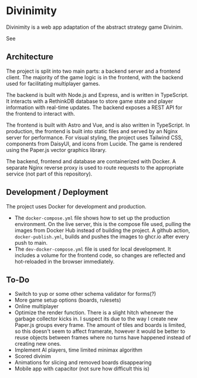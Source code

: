 # Divinimity

Divinimity is a web app adaptation of the abstract strategy game Divinim.

See 

## Architecture

The project is split into two main parts: a backend server and a frontend
client. The majority of the game logic is in the frontend, with the backend
used for facilitating multiplayer games.

The backend is built with Node.js and Express, and is written in TypeScript. It
interacts with a RethinkDB database to store game state and player information
with real-time updates. The backend exposes a REST API for the frontend to
interact with.

The frontend is built with Astro and Vue, and is also written in TypeScript. In
production, the frontend is built into static files and served by an Nginx
server for performance. For visual styling, the project uses Tailwind CSS,
components from DaisyUI, and icons from Lucide. The game is rendered using the
Paper.js vector graphics library.

The backend, frontend and database are containerized with Docker. A separate
Nginx reverse proxy is used to route requests to the appropriate service (not
part of this repository).

## Development / Deployment

The project uses Docker for development and production.

- The `docker-compose.yml` file shows how to set up the production environment.
  On the live server, this is the compose file used, pulling the images from
  Docker Hub instead of building the project. A github action,
  `docker-publish.yml`, builds and pushes the images to ghcr.io after every push
  to main.
- The `dev-docker-compose.yml` file is used for local development. It includes a
  volume for the frontend code, so changes are reflected and hot-reloaded in the
  browser immediately.

## To-Do

- Switch to yup or some other schema validator for forms(?)
- More game setup options (boards, rulesets)
- Online multiplayer
- Optimize the render function. There is a slight hitch whenever the garbage
  collector kicks in. I suspect its due to the way I create new Paper.js groups
  every frame. The amount of tiles and boards is limited, so this doesn't seem
  to affect framerate, however it would be better to reuse objects between
  frames where no turns have happened instead of creating new ones.
- Implement AI players, time limited minimax algorithm
- Scored divinim
- Animations for slicing and removed boards disappearing
- Mobile app with capacitor (not sure how difficult this is)
